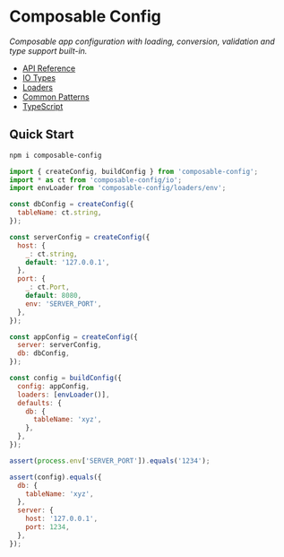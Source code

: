 # Composable Config

_Composable app configuration with loading, conversion, validation and type support built-in._

- [API Reference](docs/api.md)
- [IO Types](docs/io.md)
- [Loaders](docs/loaders.md)
- [Common Patterns](docs/patterns.md)
- [TypeScript](docs/typescript.md)

## Quick Start

```sh
npm i composable-config
```

```js
import { createConfig, buildConfig } from 'composable-config';
import * as ct from 'composable-config/io';
import envLoader from 'composable-config/loaders/env';

const dbConfig = createConfig({
  tableName: ct.string,
});

const serverConfig = createConfig({
  host: {
    _: ct.string,
    default: '127.0.0.1',
  },
  port: {
    _: ct.Port,
    default: 8080,
    env: 'SERVER_PORT',
  },
});

const appConfig = createConfig({
  server: serverConfig,
  db: dbConfig,
});

const config = buildConfig({
  config: appConfig,
  loaders: [envLoader()],
  defaults: {
    db: {
      tableName: 'xyz',
    },
  },
});

assert(process.env['SERVER_PORT']).equals('1234');

assert(config).equals({
  db: {
    tableName: 'xyz',
  },
  server: {
    host: '127.0.0.1',
    port: 1234,
  },
});
```
